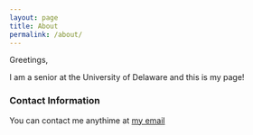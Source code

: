 ```yaml
---
layout: page
title: About
permalink: /about/
---
```


Greetings,

I am a senior at the University of Delaware and this is my page!

### Contact Information

You can contact me anythime at [my email](mailto:edwinfrancois0@gmail.com)
